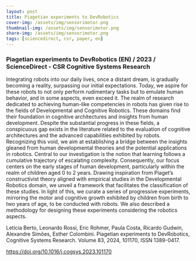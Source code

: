 ```yaml
---
layout: post
title: Piagetian experiments to DevRobotics
cover-img: /assets/img/sensorimotor.png
thumbnail-img: /assets/img/sensorimotor.png
share-img: /assets/img/sensorimotor.png
tags: [sciencedirect, csr, paper, en]
---
```


### Piagetian experiments to DevRobotics (EN) / 2023 / ScienceDirect - CSR  Cognitive Systems Research 


Integrating robots into our daily lives, once a distant dream, is gradually becoming a reality, surpassing our initial expectations. Today, we aspire for these robots to not only perform rudimentary tasks but to emulate human behavior, and in some aspects, even exceed it. The realm of research dedicated to achieving human-like competencies in robots has given rise to the fields of Developmental and Cognitive Robotics. These domains find their foundation in cognitive architectures and insights from human development. Despite the substantial progress in these fields, a conspicuous gap exists in the literature related to the evaluation of cognitive architectures and the advanced capabilities exhibited by robots. Recognizing this void, we aim at establishing a bridge between the insights gleaned from human developmental theories and the potential applications in robotics. Central to our investigation is the notion that learning follows a cumulative trajectory of escalating complexity. Consequently, our focus centers on the early stages of human development, particularly within the realm of children aged 0 to 2 years. Drawing inspiration from Piaget’s constructivist theory aligned with empirical studies in the Developmental Robotics domain, we unveil a framework that facilitates the classification of these studies. In light of this, we curate a series of progressive experiments, mirroring the motor and cognitive growth exhibited by children from birth to two years of age, to be conducted with robots. We also described a methodology for designing these experiments considering the robotics aspects.

Letícia Berto, Leonardo Rossi, Eric Rohmer, Paula Costa, Ricardo Gudwin, Alexandre Simões, Esther Colombini. Piagetian experiments to DevRobotics,
Cognitive Systems Research. Volume 83, 2024, 101170, ISSN 1389-0417.


https://doi.org/10.1016/j.cogsys.2023.101170

